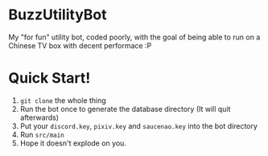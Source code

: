 # BuzzUtilityBot
My "for fun" utility bot, coded poorly, with the goal of being able to run on a Chinese TV box with decent performace :P

# Quick Start!
1. `git clone` the whole thing
2. Run the bot once to generate the database directory (It will quit afterwards)
3. Put your `discord.key`, `pixiv.key` and `saucenao.key` into the bot directory
4. Run `src/main`
5. Hope it doesn't explode on you.
